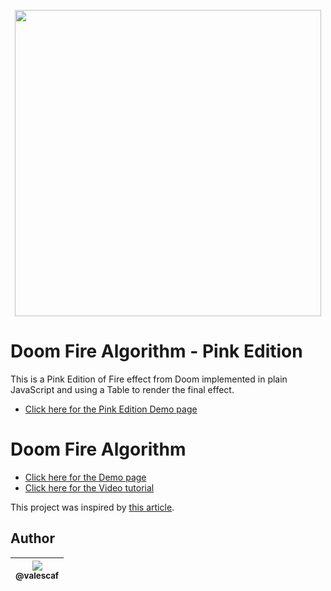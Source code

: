 <p align="center">
  <a href="https://github.com/valescaf/doom-fire-algorithm/blob/add-pink/playground/1st-implementation-with-tables-pinkedition/doom-pinkedition.PNG">
    <img src="https://github.com/valescaf/doom-fire-algorithm/blob/add-pink/playground/1st-implementation-with-tables-pinkedition/doom-pinkedition.PNG" width="490">
  </a>
</p>

# Doom Fire Algorithm - Pink Edition
This is a Pink Edition of Fire effect from Doom implemented in plain JavaScript and using a Table to render the final effect.

- [Click here for the Pink Edition Demo page](https://filipedeschamps.com.br/doom-fire-algorithm/playground/1st-implementation-with-tables-pinkedition)

# Doom Fire Algorithm

- [Click here for the Demo page](https://filipedeschamps.github.io/doom-fire-algorithm/playground/1st-implementation-with-tables/)
- [Click here for the Video tutorial](https://www.youtube.com/watch?v=HCjDjsHPOco)

This project was inspired by [this article](http://fabiensanglard.net/doom_fire_psx/).

## Author

| [<img src="https://avatars2.githubusercontent.com/u/20388235?v=3&s=115"><br><sub>@valescaf</sub>](https://github.com/valescaf) |
| :---: |
